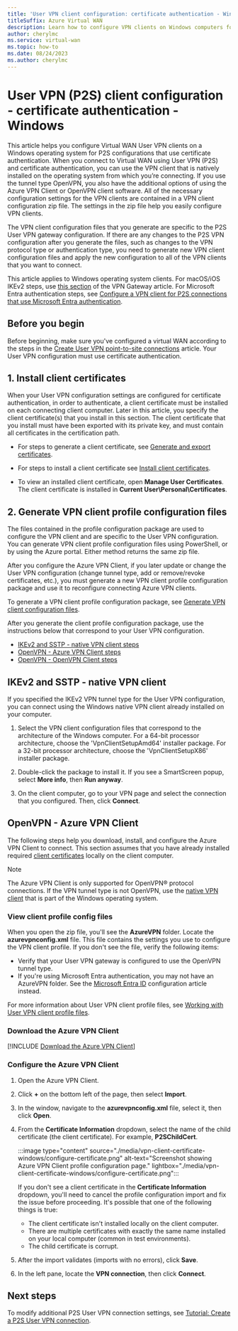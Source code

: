 ```yaml
---
title: 'User VPN client configuration: certificate authentication - Windows'
titleSuffix: Azure Virtual WAN
description: Learn how to configure VPN clients on Windows computers for User VPN connections that use certificate authentication.
author: cherylmc
ms.service: virtual-wan
ms.topic: how-to
ms.date: 08/24/2023
ms.author: cherylmc
---
```


# User VPN (P2S) client configuration - certificate authentication - Windows

This article helps you configure Virtual WAN User VPN clients on a Windows operating system for P2S configurations that use certificate authentication. When you connect to Virtual WAN using User VPN (P2S) and certificate authentication, you can use the VPN client that is natively installed on the operating system from which you’re connecting. If you use the tunnel type OpenVPN, you also have the additional options of using the Azure VPN Client or OpenVPN client software. All of the necessary configuration settings for the VPN clients are contained in a VPN client configuration zip file. The settings in the zip file help you easily configure VPN clients.

The VPN client configuration files that you generate are specific to the P2S User VPN gateway configuration. If there are any changes to the P2S VPN configuration after you generate the files, such as changes to the VPN protocol type or authentication type, you need to generate new VPN client configuration files and apply the new configuration to all of the VPN clients that you want to connect.

This article applies to Windows operating system clients. For macOS/iOS IKEv2 steps, use [this section](../vpn-gateway/point-to-site-vpn-client-cert-mac.md) of the VPN Gateway article. For Microsoft Entra authentication steps, see [Configure a VPN client for P2S connections that use Microsoft Entra authentication](openvpn-azure-ad-client.md).

## <a name="generate"></a>Before you begin

Before beginning, make sure you've configured a virtual WAN according to the steps in the [Create User VPN point-to-site connections](virtual-wan-point-to-site-portal.md) article. Your User VPN configuration must use certificate authentication.

## <a name="certificates"></a>1. Install client certificates

When your User VPN configuration settings are configured for certificate authentication, in order to authenticate, a client certificate must be installed on each connecting client computer. Later in this article, you specify the client certificate(s) that you install in this section. The client certificate that you install must have been exported with its private key, and must contain all certificates in the certification path.

* For steps to generate a client certificate, see [Generate and export certificates](certificates-point-to-site.md#clientcert).

* For steps to install a client certificate see [Install client certificates](install-client-certificates.md).

* To view an installed client certificate, open **Manage User Certificates**. The client certificate is installed in **Current User\Personal\Certificates**.

## <a name="generate"></a>2. Generate VPN client profile configuration files

The files contained in the profile configuration package are used to configure the VPN client and are specific to the User VPN configuration. You can generate VPN client profile configuration files using PowerShell, or by using the Azure portal. Either method returns the same zip file.

After you configure the Azure VPN Client, if you later update or change the User VPN configuration (change tunnel type, add or remove/revoke certificates, etc.), you must generate a new VPN client profile configuration package and use it to reconfigure connecting Azure VPN clients.

To generate a VPN client profile configuration package, see [Generate VPN client configuration files](virtual-wan-point-to-site-portal.md#p2sconfig).

After you generate the client profile configuration package, use the instructions below that correspond to your User VPN configuration.

* [IKEv2 and SSTP - native VPN client steps](#native)
* [OpenVPN - Azure VPN Client steps](#vpn-client)
* [OpenVPN - OpenVPN Client steps](howto-openvpn-clients.md)

## <a name="native"></a>IKEv2 and SSTP - native VPN client

If you specified the IKEv2 VPN tunnel type for the User VPN configuration, you can connect using the Windows native VPN client already installed on your computer.

1. Select the VPN client configuration files that correspond to the architecture of the Windows computer. For a 64-bit processor architecture, choose the 'VpnClientSetupAmd64' installer package. For a 32-bit processor architecture, choose the 'VpnClientSetupX86' installer package.

1. Double-click the package to install it. If you see a SmartScreen popup, select **More info**, then **Run anyway**.

1. On the client computer, go to your VPN page and select the connection that you configured. Then, click **Connect**.

## <a name="vpn-client"></a>OpenVPN - Azure VPN Client

The following steps help you download, install, and configure the Azure VPN Client to connect. This section assumes that you have already installed required [client certificates](#certificates) locally on the client computer.

> [!NOTE]
> The Azure VPN Client is only supported for OpenVPN® protocol connections. If the VPN tunnel type is not OpenVPN, use the [native VPN client](#native) that is part of the Windows operating system.
>

### View client profile config files

When you open the zip file, you'll see the **AzureVPN** folder. Locate the **azurevpnconfig.xml** file. This file contains the settings you use to configure the VPN client profile. If you don't see the file, verify the following items:

* Verify that your User VPN gateway is configured to use the OpenVPN tunnel type.
* If you're using Microsoft Entra authentication, you may not have an AzureVPN folder. See the [Microsoft Entra ID](openvpn-azure-ad-client.md) configuration article instead.

For more information about User VPN client profile files, see [Working with User VPN client profile files](about-vpn-profile-download.md).

### Download the Azure VPN Client

[!INCLUDE [Download the Azure VPN Client](../../includes/vpn-gateway-download-vpn-client.md)]

### Configure the Azure VPN Client

1. Open the Azure VPN Client.

1. Click **+** on the bottom left of the page, then select **Import**.

1. In the window, navigate to the **azurevpnconfig.xml** file, select it, then click **Open**.

1. From the **Certificate Information** dropdown, select the name of the child certificate (the client certificate). For example, **P2SChildCert**.

   :::image type="content" source="./media/vpn-client-certificate-windows/configure-certificate.png" alt-text="Screenshot showing Azure VPN Client profile configuration page." lightbox="./media/vpn-client-certificate-windows/configure-certificate.png":::

   If you don't see a client certificate in the **Certificate Information** dropdown, you'll need to cancel the profile configuration import and fix the issue before proceeding. It's possible that one of the following things is true:

   * The client certificate isn't installed locally on the client computer.
   * There are multiple certificates with exactly the same name installed on your local computer (common in test environments).
   * The child certificate is corrupt.

1. After the import validates (imports with no errors), click **Save**.

1. In the left pane, locate the **VPN connection**, then click **Connect**.

## Next steps

To modify additional P2S User VPN connection settings, see [Tutorial: Create a P2S User VPN connection](virtual-wan-point-to-site-portal.md).

